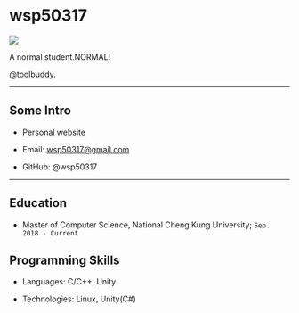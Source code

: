 # wsp50317



![](https://i.imgur.com/kqtYpIi.jpg)



A normal student.NORMAL!

[@toolbuddy](https://github.com/wsp50317).



---



## Some Intro

* [Personal website](https://github.com/wsp50317/)

* Email: wsp50317@gmail.com

* GitHub: @wsp50317



---



## Education



* Master of Computer Science, National Cheng Kung University; `Sep. 2018 - Current`



## Programming Skills



* Languages:  C/C++, Unity

* Technologies:  Linux, Unity(C#)







